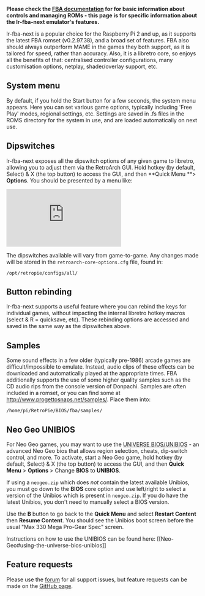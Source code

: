 **Please check the [FBA documentation](https://github.com/petrockblog/RetroPie-Setup/wiki/FinalBurn-Alpha) for for basic information about controls and managing ROMs - this page is for specific information about the lr-fba-next emulator's features.**

lr-fba-next is a popular choice for the Raspberry Pi 2 and up, as it supports the latest FBA romset (v0.2.97.38), and a broad set of features. FBA also should always outperform MAME in the games they both support, as it is tailored for speed, rather than accuracy. Also, it is a libretro core, so enjoys all the benefits of that: centralised controller configurations, many customisation options, netplay, shader/overlay support, etc.

## System menu

By default, if you hold the Start button for a few seconds, the system menu appears. Here you can set various game options, typically including 'Free Play' modes, regional settings, etc. Settings are saved in .fs files in the ROMS directory for the system in use, and are loaded automatically on next use.

## Dipswitches

lr-fba-next exposes all the dipswitch options of any given game to libretro, allowing you to adjust them via the RetroArch GUI. Hold hotkey (by default, Select) & X (the top button) to access the GUI, and then **Quick Menu **> **Options**. You should be presented by a menu like: 

![](http://www.zimagez.com/full/aaa69d795c1a5e2d817defaa1cf6b75424d4e11b61c059d71a69dbf0077a5a4ba365eb42e08b34d8.php)

The dipswitches available will vary from game-to-game. Any changes made will be stored in the `retroarch-core-options.cfg` file, found in:
```
/opt/retropie/configs/all/
```

## Button rebinding

lr-fba-next supports a useful feature where you can rebind the keys for individual games, without impacting the internal libretro hotkey macros (select & R = quicksave, etc). These rebinding options are accessed and saved in the same way as the dipswitches above.

## Samples

Some sound effects in a few older (typically pre-1986) arcade games are difficult/impossible to emulate. Instead, audio clips of these effects can be downloaded and automatically played at the appropriate times. FBA additionally supports the use of some higher quality samples such as the CD audio rips from the console version of Donpachi. Samples are often included in a romset, or you can find some at http://www.progettosnaps.net/samples/. Place them into:
```
/home/pi/RetroPie/BIOS/fba/samples/
```

## Neo Geo UNIBIOS
For Neo Geo games, you may want to use the [UNIVERSE BIOS/UNIBIOS](http://unibios.free.fr/) - an advanced Neo Geo bios that allows region selection, cheats, dip-switch control, and more. To activate, start a Neo Geo game, hold hotkey (by default, Select) & X (the top button) to access the GUI, and then **Quick Menu** > **Options** > Change **BIOS** to **UNIBIOS**.

If using a `neogeo.zip` which does *not* contain the latest available Unibios, you must go down to the **BIOS** core option and use left/right to select a version of the Unibios which is present in `neogeo.zip`. If you do have the latest Unibios, you don't need to manually select a BIOS version.

Use the **B** button to go back to the **Quick Menu** and select **Restart Content** then **Resume Content**. You should see the Unibios boot screen before the usual "Max 330 Mega Pro-Gear Spec" screen.

Instructions on how to use the UNIBIOS can be found here: [[Neo-Geo#using-the-universe-bios-unibios]]

## Feature requests

Please use the [forum](https://retropie.org.uk/forum) for all support issues, but feature requests can be made on the [GitHub page](https://github.com/libretro/libretro-fba).